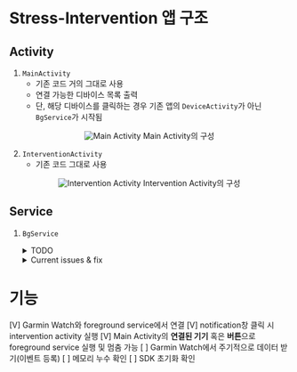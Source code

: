 # Stress-Intervention 앱 구조

## Activity

1.	`MainActivity`
    * 기존 코드 거의 그대로 사용
    * 연결 가능한 디바이스 목록 출력
    * 단, 해당 디바이스를 클릭하는 경우 기존 앱의 `DeviceActivity`가 아닌 `BgService`가 시작됨

<center>

![Main Activity](https://user-images.githubusercontent.com/88723775/176818519-050734d1-56eb-48cf-982b-caacbecf05c3.png)
Main Activity의 구성

</center>


2. `InterventionActivity`
    * 기존 코드 그대로 사용

<center>

![Intervention Activity](https://user-images.githubusercontent.com/88723775/176818513-6a90b483-285b-4824-b6a1-2b169fd61574.png)
Intervention Activity의 구성

</center>


## Service

1. `BgService`
    <details>
    <summary>TODO</summary>

    * foreground 서비스
        - foreground 서비스를 돌리기 위해서는 기본적으로 알림이 계속 떠있어야 함
        - 특정 기준을 넘는 경우 알림 외에 진동 기능 등 추가
    * receive IBI data from garmin smart watch
    * save data in Room DB
    * 필요한 경우 피드백 알림 (→ 터치 시 `InterventionActivity`로 넘어가도록) 
    
    </details>

    <details>
    <summary>Current issues & fix</summary>

    1. issues
        - 서비스 강제 종료시(버튼을 눌러 종료)
        ```
        E/BgService: com.garmin.android.connectiq.exception.InvalidStateException: SDK not initialized
        ```
        - 서비스 강제 종료 후 재시작시
        ```
        E/BgService: ConnectIQ is not in a valid state
        ```
        아예 앱을 삭제 후 시작하는 경우는 exception없이 작동

    2. fix
        * `connectIQ.shutdown()`이 뭔가 작동이 제대로 되지 않음 
             - 본래 MainActivity의 context를 받아 종료하는데, 그럴 경우 MainAcitivity의 `setOnClickListener`가 모두 수행된 뒤 BgService가 종료되기 때문에 SDK를 찾지 못함
             - MainActivity를 구성할때 SDK를 초기화하므로(그러지 않고 Service에서 초기화하면 맨 처음 연결할 Device 선택이 불가) 종료 후 재시작시 SDK가 초기화 되지 않음
             - 일단 현재는 `connectIQ.shutdown()`을 주석 처리
    
    </details>

# 기능

[V] Garmin Watch와 foreground service에서 연결
[V] notification창 클릭 시 intervention activity 실행
[V] Main Activity의 **연결된 기기** 혹은 **버튼**으로 foreground service 실행 및 멈춤 가능
[ ] Garmin Watch에서 주기적으로 데이터 받기(이벤트 등록)
[ ] 메모리 누수 확인
[ ] SDK 초기화 확인